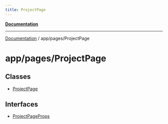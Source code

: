 ```yaml
---
title: ProjectPage
---
```


[**Documentation**](../../../index.md)

***

[Documentation](../../../index.md) / app/pages/ProjectPage

# app/pages/ProjectPage

## Classes

- [ProjectPage](classes/ProjectPage.md)

## Interfaces

- [ProjectPageProps](interfaces/ProjectPageProps.md)
